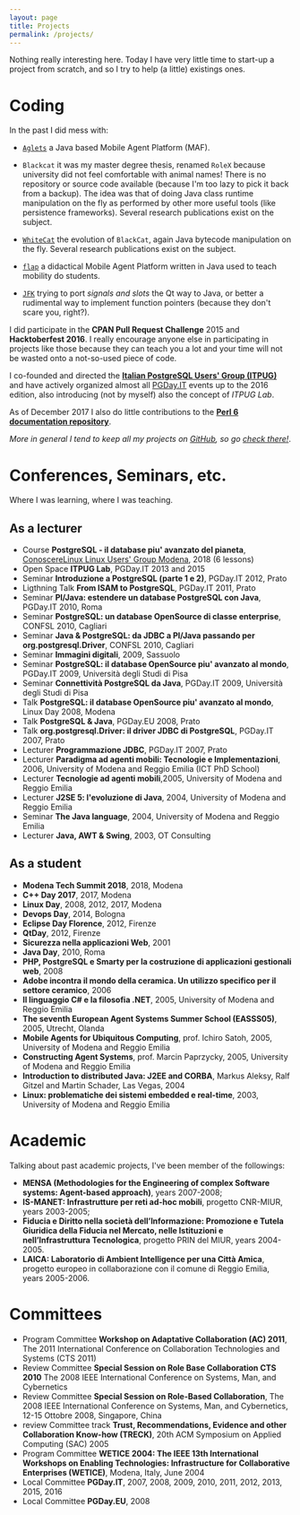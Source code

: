 ```yaml
---
layout: page
title: Projects
permalink: /projects/
---
```



Nothing really interesting here.
Today I have very little time to start-up a project from scratch, and so I try to help (a little) existings ones.

# Coding

In the past I did mess with:

* [`Aglets`](http://aglets.sourceforge.net/) a Java based Mobile Agent Platform (MAF).

* `Blackcat` it was my master degree thesis, renamed `RoleX` because university did not feel comfortable with animal names! There is no repository or source code available (because I'm too lazy to pick it back from a backup). The idea was that of doing Java class runtime manipulation on the fly as performed by other more useful tools (like persistence frameworks). Several research publications exist on the subject.

* [`WhiteCat`](https://github.com/fluca1978/WhiteCat) the evolution of `BlackCat`, again Java bytecode manipulation on the fly. Several research publications exist on the subject.

* [`flap`](https://github.com/fluca1978/flap) a didactical Mobile Agent Platform written in Java used to teach mobility do students.

* [`JFK`](https://github.com/fluca1978/JFK) trying to port *signals and slots* the Qt way to Java, or better a rudimental way to implement function pointers (because they don't scare you, right?).



I did participate in the **CPAN Pull Request Challenge** 2015 and **Hacktoberfest 2016**. I really encourage anyone else in participating in projects like those because they can teach you a lot and your time will not be wasted onto a not-so-used piece of code.

I co-founded and directed the **[Italian PostgreSQL Users' Group (ITPUG)](http://www.itpug.org)** and have actively organized almost all [PGDay.IT](http://www.pgday.it) events up to the 2016 edition, also introducing (not by myself) also the concept of *ITPUG Lab*.

As of December 2017 I also do little contributions to the **[Perl 6 documentation repository](https://github.com/perl6/doc)**.

*More in general I tend to keep all my projects on [GitHub](https://github.com/fluca1978), so go [check there!](https://github.com/fluca1978)*.


# Conferences, Seminars, etc.

Where I was learning, where I was teaching.

## As a lecturer

- Course **PostgreSQL - il database piu' avanzato del pianeta**, [ConoscereLinux Linux Users' Group Modena](https://conoscerelinux.org/courses/postgresql/), 2018 (6 lessons)
- Open Space **ITPUG Lab**, PGDay.IT 2013 and 2015
- Seminar **Introduzione a PostgreSQL (parte 1 e 2)**, PGDay.IT 2012, Prato
- Ligthning Talk **From ISAM to PostgreSQL**, PGDay.IT 2011, Prato
- Seminar **Pl/Java: estendere un database PostgreSQL con Java**, PGDay.IT 2010, Roma
- Seminar **PostgreSQL: un database OpenSource di classe enterprise**, CONFSL 2010, Cagliari
- Seminar **Java & PostgreSQL: da JDBC a Pl/Java passando per org.postgresql.Driver**, CONFSL 2010, Cagliari
- Seminar **Immagini digitali**, 2009, Sassuolo
- Seminar **PostgreSQL: il database OpenSource piu' avanzato al mondo**, PGDay.IT 2009, Università degli Studi di Pisa
- Seminar **Connettività PostgreSQL da Java**, PGDay.IT 2009, Università degli Studi di Pisa
- Talk **PostgreSQL: il database OpenSource piu' avanzato al mondo**, Linux Day 2008, Modena
- Talk **PostgreSQL & Java**, PGDay.EU 2008, Prato
- Talk **org.postgresql.Driver: il driver JDBC di PostgreSQL**, PGDay.IT 2007, Prato
- Lecturer **Programmazione JDBC**, PGDay.IT 2007, Prato
- Lecturer **Paradigma ad agenti mobili: Tecnologie e Implementazioni**, 2006, University of Modena and Reggio Emilia (ICT PhD School)
- Lecturer **Tecnologie ad agenti mobili**,2005, University of Modena and Reggio Emilia
- Lecturer **J2SE 5: l'evoluzione di Java**, 2004, University of Modena and Reggio Emilia
- Seminar **The Java language**, 2004, University of Modena and Reggio Emilia
- Lecturer **Java, AWT & Swing**, 2003, OT Consulting

## As a student

 - **Modena Tech Summit 2018**, 2018, Modena
 - **C++ Day 2017**, 2017, Modena
 - **Linux Day**, 2008, 2012, 2017, Modena
 - **Devops Day**, 2014, Bologna
 - **Eclipse Day Florence**, 2012, Firenze
 - **QtDay**, 2012, Firenze
 - **Sicurezza nella applicazioni Web**, 2001
 - **Java Day**, 2010, Roma
 - **PHP, PostgreSQL e Smarty per la costruzione di applicazioni gestionali web**, 2008
 - **Adobe incontra il mondo della ceramica. Un utilizzo specifico per il settore ceramico**, 2006
 - **Il linguaggio C# e la filosofia .NET**, 2005, University of Modena and Reggio Emilia
 - **The seventh European Agent Systems Summer School (EASSS05)**, 2005, Utrecht, Olanda
 - **Mobile Agents for Ubiquitous Computing**, prof. Ichiro Satoh, 2005, University of Modena and Reggio Emilia
 - **Constructing Agent Systems**, prof. Marcin Paprzycky, 2005, University of Modena and Reggio Emilia
 - **Introduction to distributed Java: J2EE and CORBA**,  Markus Aleksy, Ralf Gitzel and Martin Schader, Las Vegas, 2004
 - **Linux: problematiche dei sistemi embedded e real-time**, 2003, University of Modena and Reggio Emilia

# Academic

Talking about past academic projects, I've been member of the followings:

- **MENSA (Methodologies for the Engineering of complex Software systems: Agent-based approach)**, years 2007-2008;
- **IS-MANET: Infrastrutture per reti ad-hoc mobili**, progetto CNR-MIUR, years 2003-2005;
- **Fiducia e Diritto nella società dell’Informazione: Promozione e Tutela Giuridica della Fiducia nel Mercato, nelle Istituzioni e nell’Infrastruttura Tecnologica**, progetto PRIN del MIUR, years 2004-2005.
- **LAICA: Laboratorio di Ambient Intelligence per una Città Amica**, progetto europeo in collaborazione con il comune di Reggio Emilia, years 2005-2006.


# Committees

 - Program Committee **Workshop on Adaptative Collaboration (AC) 2011**, The 2011 International Conference on Collaboration Technologies and Systems (CTS 2011)
 - Review Committee **Special Session on Role Base Collaboration CTS 2010** The 2008 IEEE International Conference on Systems, Man, and Cybernetics
 - Review Committee **Special Session on Role-Based Collaboration**, The 2008 IEEE International Conference on Systems, Man, and Cybernetics, 12-15 Ottobre 2008, Singapore, China
 - review Committee track **Trust, Recommendations, Evidence and other Collaboration Know-how (TRECK)**,  20th ACM Symposium on Applied Computing (SAC) 2005
 - Program Committee **WETICE 2004: The IEEE 13th International Workshops on Enabling Technologies: Infrastructure for Collaborative Enterprises (WETICE)**, Modena, Italy, June 2004
 - Local Committee **PGDay.IT**, 2007, 2008, 2009, 2010, 2011, 2012, 2013, 2015, 2016
 - Local Committee **PGDay.EU**, 2008
